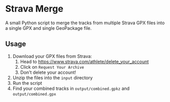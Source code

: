 # Strava Merge

A small Python script to merge the tracks from multiple Strava GPX files into a single GPX and single GeoPackage file.

## Usage

1. Download your GPX files from Strava:
   1. Head to <https://www.strava.com/athlete/delete_your_account>
   2. Click on `Request Your Archive`
   3. Don't delete your account!
2. Unzip the files into the `input` directory
3. Run the script
4. Find your combined tracks in `output/combined.gpkz` and `output/combined.gpx`
